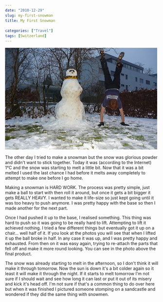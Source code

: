 ```yaml
---
date: "2010-12-29"
slug: my-first-snowman
title: My First Snowman

categories: ["Travel"]
tags: [Switzerland]
---
```


![My First Snowman](p1060354.jpg)

The other day I tried to make a snowman but the snow was glorious powder and didn't want to stick together. Today it was (according to the Internet) 1°C and the snow was starting to melt a little bit. Now that it was a bit melted I used the last chance I had before it melts away completely to attempt to make one before I go home.

Making a snowman is HARD WORK. The process was pretty simple, just make a ball to start with then roll it around, but once it gets a bit bigger it gets REALLY HEAVY. I wanted to make it life-size so just kept going until it was too heavy to push anymore. I was pretty happy with the base so then I made another for the next part.

Once I had pushed it up to the base, I realised something. This thing was hard to push so it was going to be really hard to lift. Attempting to lift it achieved nothing. I tried a few different things but eventually got it up on a chair... well half of it. If you look at the photos you will see that when I lifted it up the ball broke in half. In any case it was up, and I was pretty happy and exhausted. From then on it was easy again, trying to re-attach the parts that fell off and make it more round looking. You can see in the photo above the final product.

The snow was already starting to melt in the afternoon, so I don't think it will make it through tomorrow. Now the sun is down it's a bit colder again so it least it will make it through the night. If it starts to melt tomorrow I'm not sure if I should wait and see how long it can last or put it out of its misery and kick it's head off. I'm not sure if that's a common thing to do over here but when it was finished I pictured someone stomping on a sandcastle and wondered if they did the same thing with snowmen.
